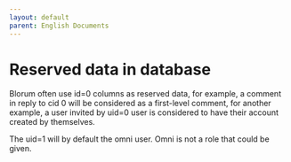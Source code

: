 ```yaml
---
layout: default
parent: English Documents
---
```

# Reserved data in database

Blorum often use id=0 columns as reserved data, for example, a comment in reply to cid 0 will be considered as a first-level comment, for another example, a user invited by uid=0 user is considered to have their account created by themselves.


The uid=1 will by default the omni user. Omni is not a role that could be given. 